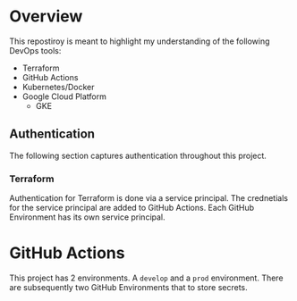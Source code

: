 # Overview

This repostiroy is meant to highlight my understanding of the following DevOps tools:
- Terraform
- GitHub Actions
- Kubernetes/Docker 
- Google Cloud Platform
    - GKE 

## Authentication
The following section captures authentication throughout this project.
### Terraform
Authentication for Terraform is done via a service principal. The crednetials for the service principal are added to GitHub Actions. Each GitHub Environment has its own service principal.

# GitHub Actions
This project has 2 environments. A `develop` and a `prod` environment. There are subsequently two GitHub Environments that to store secrets.


